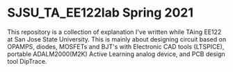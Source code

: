 # SJSU_TA_EE122lab Spring 2021
This repository is a collection of explanation I've written while TAing EE122 at San Jose State University. This is mainly about designing circuit based on OPAMPS, diodes, MOSFETs and BJT's with Electronic CAD tools (LTSPICE), portable ADALM2000(M2K) Active Learning analog device, and PCB design tool DipTrace.
